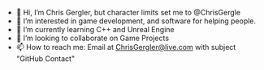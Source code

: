 - 👋 Hi, I’m Chris Gergler, but character limits set me to @ChrisGergle
- 👀 I’m interested in game development, and software for helping people.
- 🌱 I’m currently learning C++ and Unreal Engine
- 💞️ I’m looking to collaborate on Game Projects
- 📫 How to reach me: Email at ChrisGergler@live.com with subject "GitHub Contact"


